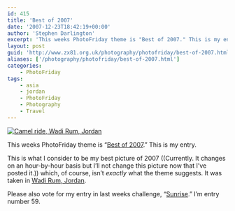 ```yaml
---
id: 415
title: 'Best of 2007'
date: '2007-12-23T18:42:19+00:00'
author: 'Stephen Darlington'
excerpt: 'This weeks PhotoFriday theme is "Best of 2007." This is my entry.'
layout: post
guid: 'http://www.zx81.org.uk/photography/photofriday/best-of-2007.html'
aliases: ['/photography/photofriday/best-of-2007.html']
categories:
    - PhotoFriday
tags:
    - asia
    - jordan
    - PhotoFriday
    - Photography
    - Travel
---
```


[![Camel ride, Wadi Rum, Jordan](https://i0.wp.com/farm8.staticflickr.com/7438/10817597274_61cc5a9329.jpg?resize=500%2C333)](http://www.flickr.com/photos/stephendarlington/10817597274/ "Camel ride, Wadi Rum, Jordan by stephendarlington, on Flickr")

This weeks PhotoFriday theme is “[Best of 2007](http://www.photofriday.com/archives/challenge/000730.php).” This is my entry.

This is what I consider to be my best picture of 2007 ((Currently. It changes on an hour-by-hour basis but I’ll not change this picture now that I’ve posted it.)) which, of course, isn’t *exactly* what the theme suggests. It was taken in [Wadi Rum, Jordan](/travel/jordan-wadi-rum.html).

Please also vote for my entry in last weeks challenge, “[Sunrise](http://www.photofriday.com/linkviewer.php?id=728).” I’m entry number 59.